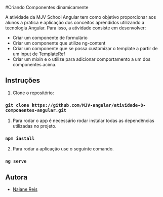 #Criando Componentes dinamicamente

A atividade da MJV School Angular tem como objetivo proporcionar aos alunos a prática e aplicação dos conceitos aprendidos utilizando a tecnologia Angular. Para isso, a atividade consiste em desenvolver:

- Criar um componente de formulário
- Criar um componente que utilize ng-content
- Criar um componente que se possa customizar o template a partir de um input de TemplateRef
- Criar um mixin e o utilize para adicionar comportamento a um dos componentes acima.

## Instruções

1. Clone o repositório:
   
### `git clone https://github.com/MJV-angular/atividade-8-componentes-angular.git` 

1. Para rodar o app é necessário rodar instalar todas as dependências utilizadas no projeto.
   
### `npm install`

2. Para rodar a aplicação use o seguinte comando.
### `ng serve`
           
## Autora
- [Naiane Reis](https://github.com/NaianeReis27)

